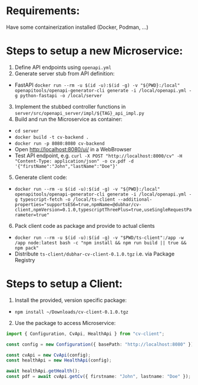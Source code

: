 # Requirements:

Have some containerization installed (Docker, Podman, ...)

# Steps to setup a new Microservice:

1) Define API endpoints using `openapi.yml`
2) Generate server stub from API definition:
  - FastAPI `docker run --rm -u $(id -u):$(id -g) -v "${PWD}:/local" openapitools/openapi-generator-cli generate -i /local/openapi.yml -g python-fastapi -o /local/server`
3) Implement the stubbed controller functions in `server/src/openapi_server/impl/${TAG}_api_impl.py`
4) Build and run the Microservice as container:
  - `cd server`
  - `docker build -t cv-backend .`
  - `docker run -p 8080:8080 cv-backend`
  - Open [http://localhost:8080/ui/](http://localhost:8080/ui/) in a WebBrowser
  - Test API endpoint, e.g. `curl -X POST "http://localhost:8000/cv" -H "Content-Type: application/json" -o cv.pdf -d '{"firstName":"John","lastName":"Doe"}'`
5) Generate client code:
  - `docker run --rm -u $(id -u):$(id -g) -v "${PWD}:/local" openapitools/openapi-generator-cli generate -i /local/openapi.yml -g typescript-fetch -o /local/ts-client --additional-properties="supportsES6=true,npmName=@dubhar/cv-client,npmVersion=0.1.0,typescriptThreePlus=true,useSingleRequestParameter=true"`
6) Pack client code as package and provide to actual clients
  - `docker run --rm -u $(id -u):$(id -g) -v "$PWD/ts-client":/app -w /app node:latest bash -c "npm install && npm run build || true && npm pack"`
  - Distribute `ts-client/dubhar-cv-client-0.1.0.tgz` i.e. via Package Registry

# Steps to setup a Client:

1) Install the provided, version specific package:
  - `npm install ~/Downloads/cv-client-0.1.0.tgz`
2) Use the package to access Microservice:
  ```TypeScript
  import { Configuration, CvApi, HealthApi } from "cv-client";

  const config = new Configuration({ basePath: "http://localhost:8080" });

  const cvApi = new CvApi(config);
  const healthApi = new HealthApi(config);

  await healthApi.getHealth();
  const pdf = await cvApi.getCv({ firstname: "John", lastname: "Doe" });
  ```

